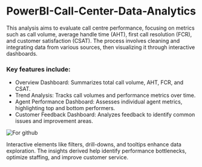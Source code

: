 
# PowerBI-Call-Center-Data-Analytics


This analysis aims to evaluate call centre performance, focusing on metrics such as call volume, average handle time (AHT), first call resolution (FCR), and customer satisfaction (CSAT). The process involves cleaning and integrating data from various sources, then visualizing it through interactive dashboards.


### Key features include: 

- Overview Dashboard: Summarizes total call volume, AHT, FCR, and CSAT.
- Trend Analysis: Tracks call volumes and performance metrics over time.
- Agent Performance Dashboard: Assesses individual agent metrics, highlighting top and bottom performers.
- Customer Feedback Dashboard: Analyzes feedback to identify common issues and improvement areas.



![For github](https://github.com/dikshita168/PowerBI-Call-Center-Data-Analytics/assets/78292746/b7011d3e-ae37-41b3-a85b-3bba23d5c1db)
        
Interactive elements like filters, drill-downs, and tooltips enhance data exploration. The insights derived help identify performance bottlenecks, optimize staffing, and improve customer service.


        

